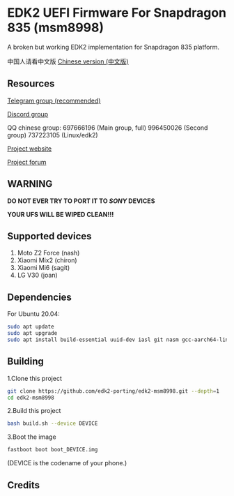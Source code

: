 # EDK2 UEFI Firmware For Snapdragon 835 (msm8998)

A broken but working EDK2 implementation for Snapdragon 835 platform.

中国人请看中文版
[Chinese version (中文版)](https://github.com/edk2-porting/edk2-msm8998/blob/master/README.zh.md)

## Resources

[Telegram group (recommended)](https://t.me/joinchat/MNjTmBqHIokjweeN0SpoyA)

[Discord group](https://discord.gg/XXBWfag)

QQ chinese group: 697666196 (Main group, full)  996450026 (Second group)  737223105 (Linux/edk2)

[Project website](https://renegade-project.org/)

[Project forum](https://forum.renegade-project.org/)

## WARNING

**DO NOT EVER TRY TO PORT IT TO *SONY* DEVICES**

**YOUR UFS WILL BE WIPED CLEAN!!!**

## Supported devices

1. Moto Z2 Force (nash)
2. Xiaomi Mix2   (chiron) 
3. Xiaomi Mi6    (sagit)
4. LG V30        (joan)


## Dependencies

For Ubuntu 20.04:

```bash
sudo apt update
sudo apt upgrade
sudo apt install build-essential uuid-dev iasl git nasm gcc-aarch64-linux-gnu abootimg python3-distutils python3-pil python3-git gettext
```

## Building

1.Clone this project 

```bash
git clone https://github.com/edk2-porting/edk2-msm8998.git --depth=1
cd edk2-msm8998
```

2.Build this project

```bash
bash build.sh --device DEVICE
```

3.Boot the image

```bash
fastboot boot boot_DEVICE.img
```

(DEVICE is the codename of your phone.)

## Credits



